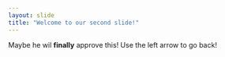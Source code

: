 ```yaml
---
layout: slide
title: "Welcome to our second slide!"
---
```

Maybe he wil **finally** approve this!
Use the left arrow to go back!
